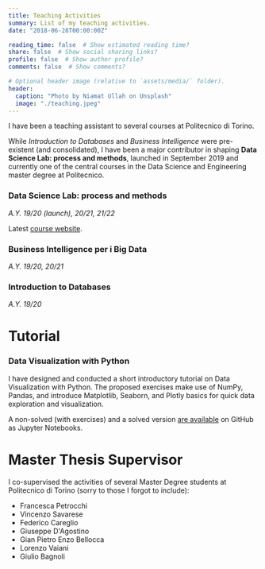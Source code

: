 ```yaml
---
title: Teaching Activities
summary: List of my teaching activities.
date: "2018-06-28T00:00:00Z"

reading_time: false  # Show estimated reading time?
share: false  # Show social sharing links?
profile: false  # Show author profile?
comments: false  # Show comments?

# Optional header image (relative to `assets/media/` folder).
header:
  caption: "Photo by Niamat Ullah on Unsplash"
  image: "./teaching.jpeg"
---
```



I have been a teaching assistant to several courses at Politecnico di Torino.

While *Introduction to Databases* and *Business Intelligence* were pre-existent (and consolidated), I have been a major contributor in shaping **Data Science Lab: process and methods**, launched in September 2019 and currently one of the central courses in the Data Science and Engineering master degree at Politecnico. 


### Data Science Lab: process and methods

*A.Y. 19/20 (launch), 20/21, 21/22*

Latest [course website](https://dbdmg.polito.it/wordpress/teaching/data-science-lab-process-and-methods-2020-2021/).

### Business Intelligence per i Big Data

*A.Y. 19/20, 20/21*

### Introduction to Databases

*A.Y. 19/20*

# Tutorial

### Data Visualization with Python
I have designed and conducted a short introductory tutorial on Data Visualization with Python. The proposed exercises make use of NumPy, Pandas, and introduce Matplotlib, Seaborn, and Plotly basics for quick data exploration and visualization.

A non-solved (with exercises) and a solved version [are available](https://github.com/g8a9/intro-data-visualization) on GitHub as Jupyter Notebooks. 

# Master Thesis Supervisor

I co-supervised the activities of several Master Degree students at Politecnico di Torino (sorry to those I forgot to include):

- Francesca Petrocchi
- Vincenzo Savarese
- Federico Careglio
- Giuseppe D'Agostino
- Gian Pietro Enzo Bellocca
- Lorenzo Vaiani
- Giulio Bagnoli